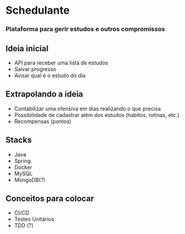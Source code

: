 # Schedulante
### Plataforma para gerir estudos e outros compromissos

## Ideia inicial

* API para receber uma lista de estudos
* Salvar progresso
* Avisar qual é o estudo do dia

## Extrapolando a ideia

* Contabilizar uma ofensiva em dias realizando o que precisa
* Possibilidade de cadastrar além dos estudos (habitos, rotinas, etc.)
* Recompensas (pontos)

## Stacks

* Java
* Spring
* Docker
* MySQL
* MongoDB(?)

## Conceitos para colocar

* CI/CD
* Testes Unitários
* TDD (?)
